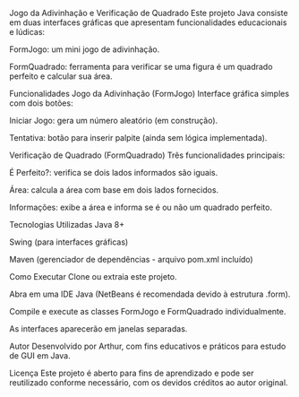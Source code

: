 Jogo da Adivinhação e Verificação de Quadrado
Este projeto Java consiste em duas interfaces gráficas que apresentam funcionalidades educacionais e lúdicas:

FormJogo: um mini jogo de adivinhação.

FormQuadrado: ferramenta para verificar se uma figura é um quadrado perfeito e calcular sua área.

Funcionalidades
Jogo da Adivinhação (FormJogo)
Interface gráfica simples com dois botões:

Iniciar Jogo: gera um número aleatório (em construção).

Tentativa: botão para inserir palpite (ainda sem lógica implementada).

Verificação de Quadrado (FormQuadrado)
Três funcionalidades principais:

É Perfeito?: verifica se dois lados informados são iguais.

Área: calcula a área com base em dois lados fornecidos.

Informações: exibe a área e informa se é ou não um quadrado perfeito.

Tecnologias Utilizadas
Java 8+

Swing (para interfaces gráficas)

Maven (gerenciador de dependências - arquivo pom.xml incluído)

Como Executar
Clone ou extraia este projeto.

Abra em uma IDE Java (NetBeans é recomendada devido à estrutura .form).

Compile e execute as classes FormJogo e FormQuadrado individualmente.

As interfaces aparecerão em janelas separadas.

Autor
Desenvolvido por Arthur, com fins educativos e práticos para estudo de GUI em Java.

Licença
Este projeto é aberto para fins de aprendizado e pode ser reutilizado conforme necessário, com os devidos créditos ao autor original.
